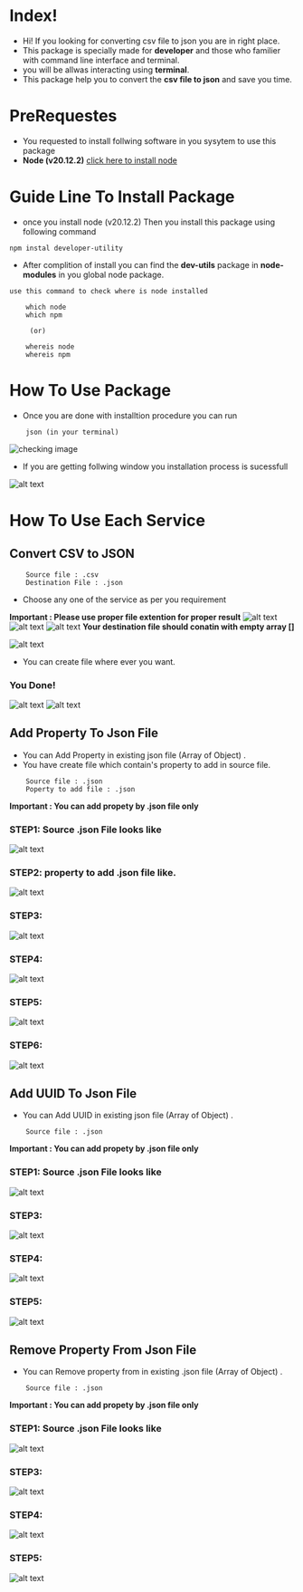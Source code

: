 # Index!

- Hi! If you looking for converting csv file to json you are in right place.
- This package is specially made for **developer** and those who familier with command line interface and terminal.
- you will be allwas interacting using **terminal**.
- This package help you to convert the **csv file to json** and save you time.

# PreRequestes
- You requested to install follwing software in you sysytem to use this package
- **Node (v20.12.2)** [click here to install node](https://nodejs.org/en/download/package-manager)


# Guide Line To Install Package
- once you install node (v20.12.2) Then you install this package using following command
``` 
npm instal developer-utility 
```
- After complition of install you can find the **dev-utils** package in **node-modules** in you global node package. 

```
use this command to check where is node installed
    
    which node
    which npm

     (or)
    
    whereis node
    whereis npm
```

# How To Use Package
- Once you are done with installtion procedure you can run
```
    json (in your terminal)
```
![checking image](https://raw.githubusercontent.com/RADHAsakthivel/images/main/dev-utility/image.png)

- If you are getting follwing window you installation process is sucessfull

![alt text](https://raw.githubusercontent.com/RADHAsakthivel/images/main/dev-utility/image-1.png)

# How To Use Each Service

## Convert CSV to JSON 
```
    Source file : .csv
    Destination File : .json
```
- Choose any one of the service as per you requirement

**Important : Please use proper file extention for proper result**
![alt text](https://raw.githubusercontent.com/RADHAsakthivel/images/main/dev-utility/image-1.png)
![alt text](https://raw.githubusercontent.com/RADHAsakthivel/images/main/dev-utility/image-3.png)
![alt text](https://raw.githubusercontent.com/RADHAsakthivel/images/main/dev-utility/image-4.png)
**Your destination file should conatin with empty array **[]****

![alt text](https://raw.githubusercontent.com/RADHAsakthivel/images/main/dev-utility/image-5.png)
- You can create file where ever you want.

### You Done! 
![alt text](https://raw.githubusercontent.com/RADHAsakthivel/images/main/dev-utility/image-6.png)
![alt text](https://raw.githubusercontent.com/RADHAsakthivel/images/main/dev-utility/image-8.png)



## Add Property To Json File 
- You can Add Property in existing json file (Array of Object) .
- You have create file which contain's property to add in source file.

```
    Source file : .json
    Poperty to add file : .json
```

**Important : You can add propety by .json file only**

### STEP1: Source .json File looks like

![alt text](https://raw.githubusercontent.com/RADHAsakthivel/images/main/dev-utility/image-8.png)

### STEP2: property to add .json file like. 

![alt text](https://raw.githubusercontent.com/RADHAsakthivel/images/main/dev-utility/image-9.png)

### STEP3:  
![alt text](https://raw.githubusercontent.com/RADHAsakthivel/images/main/dev-utility/image.png)

### STEP4:  
![alt text](https://raw.githubusercontent.com/RADHAsakthivel/images/main/dev-utility/image-10.png)

### STEP5:  
![alt text](https://raw.githubusercontent.com/RADHAsakthivel/images/main/dev-utility/image-12.png)

### STEP6:  
![alt text](https://raw.githubusercontent.com/RADHAsakthivel/images/main/dev-utility/image-13.png)



## Add UUID To Json File 
- You can Add UUID in existing json file (Array of Object) .

```
    Source file : .json
```

**Important : You can add propety by .json file only**

### STEP1: Source .json File looks like

![alt text](https://raw.githubusercontent.com/RADHAsakthivel/images/main/dev-utility/image-8.png)

### STEP3:  
![alt text](https://raw.githubusercontent.com/RADHAsakthivel/images/main/dev-utility/image.png)

### STEP4:  
![alt text](https://raw.githubusercontent.com/RADHAsakthivel/images/main/dev-utility/image-14.png)

### STEP5:  
![alt text](https://raw.githubusercontent.com/RADHAsakthivel/images/main/dev-utility/image-16.png)


## Remove Property From Json File 
- You can Remove property from in existing .json file (Array of Object) .

```
    Source file : .json
```

**Important : You can add propety by .json file only**

### STEP1: Source .json File looks like

![alt text](https://raw.githubusercontent.com/RADHAsakthivel/images/main/dev-utility/image-8.png)

### STEP3:  
![alt text](https://raw.githubusercontent.com/RADHAsakthivel/images/main/dev-utility/image.png)

### STEP4:  
![alt text](https://raw.githubusercontent.com/RADHAsakthivel/images/main/dev-utility/image-17.png)

### STEP5:  
![alt text](https://raw.githubusercontent.com/RADHAsakthivel/images/main/dev-utility/image-18.png)